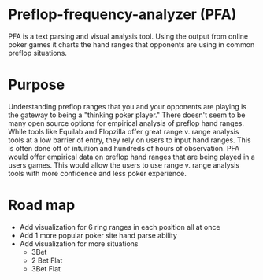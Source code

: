 # Preflop-frequency-analyzer (PFA)
PFA is a text parsing and visual analysis tool. Using the output from online poker games it charts the hand ranges that opponents are using in common preflop situations.

# Purpose
Understanding preflop ranges that you and your opponents are playing is the gateway to being a "thinking poker player." There doesn't seem to be many open source options for empirical analysis of preflop hand ranges. While tools like Equilab and Flopzilla offer great range v. range analysis tools at a low barrier of entry, they rely on users to input hand ranges. This is often done off of intuition and hundreds of hours of observation. PFA would offer empirical data on preflop hand ranges that are being played in a users games. This would allow the users to use range v. range analysis tools with more confidence and less poker experience. 

# Road map
- Add visualization for 6 ring ranges in each position all at once
- Add 1 more popular poker site hand parse ability
- Add visualization for more situations
  * 3Bet
  * 2 Bet Flat
  * 3Bet Flat

